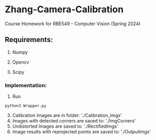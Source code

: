# Zhang-Camera-Calibration
Course Homework for RBE549 - Computer Vision (Spring 2024)

## Requirements:

1. Numpy

2. Opencv

5. Scipy

### Implementation:

1. Run 

```
python3 Wrapper.py
```
3. Calibration Images are in folder: './Calibration_Imgs'
4. Images with detected corners are saved to: './ImgCorners'
5. Undistorted Images are saved to: './RectifiedImgs'
6. Image results with reprojected points are saved to: './OutputImgs'

